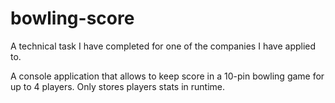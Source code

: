 bowling-score
=============

A technical task I have completed for one of the companies I have applied to.

A console application that allows to keep score in a 10-pin bowling game for up to 4 players.
Only stores players stats in runtime.
